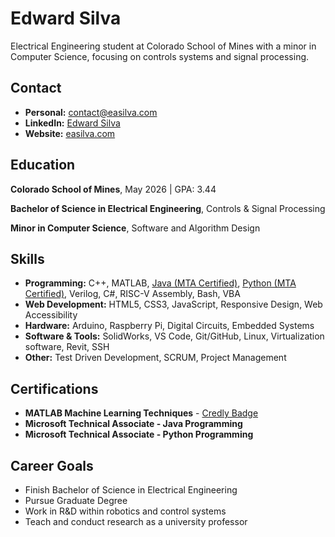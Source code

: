 # Edward Silva

Electrical Engineering student at Colorado School of Mines with a minor in Computer Science, focusing on controls systems and signal processing.

## Contact

- **Personal:** [contact@easilva.com](mailto:contact@easilva.com)
- **LinkedIn:** [Edward Silva](https://www.linkedin.com/in/edwardasilva/)
- **Website:** [easilva.com](https://easilva.com)

## Education

**Colorado School of Mines**, May 2026 | GPA: 3.44

**Bachelor of Science in Electrical Engineering**, Controls \& Signal Processing 

**Minor in Computer Science**, Software and Algorithm Design



## Skills

- **Programming:** C++, MATLAB, [Java (MTA Certified)](/assets/JavaMTA.pdf), [Python (MTA Certified)](/assets/Python3MTA.pdf), Verilog, C#, RISC-V Assembly, Bash, VBA
- **Web Development:** HTML5, CSS3, JavaScript, Responsive Design, Web Accessibility
- **Hardware:** Arduino, Raspberry Pi, Digital Circuits, Embedded Systems
- **Software & Tools:** SolidWorks, VS Code, Git/GitHub, Linux, Virtualization software, Revit, SSH
- **Other:** Test Driven Development, SCRUM, Project Management

## Certifications

- **MATLAB Machine Learning Techniques** - [Credly Badge](https://www.credly.com/badges/3d740a34-2cfa-4259-ab08-3aeed0e3f03c/public_url)
- **Microsoft Technical Associate - Java Programming**
- **Microsoft Technical Associate - Python Programming**

## Career Goals

- Finish Bachelor of Science in Electrical Engineering
- Pursue Graduate Degree
- Work in R\&D within robotics and control systems
- Teach and conduct research as a university professor
